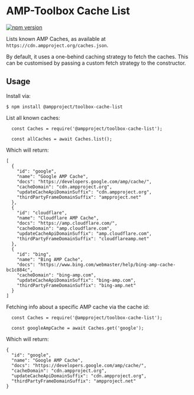 # AMP-Toolbox Cache List

[![npm version](https://badge.fury.io/js/%40ampproject%2Ftoolbox-cache-list.svg)](https://badge.fury.io/js/%40ampproject%2Ftoolbox-cache-list)

Lists known AMP Caches, as available at `https://cdn.ampproject.org/caches.json`.

By default, it uses a one-behind caching strategy to fetch the caches. This can be customised by
passing a custom fetch strategy to the constructor.

## Usage

Install via:

```
$ npm install @ampproject/toolbox-cache-list
```

List all known caches:

```
  const Caches = require('@ampproject/toolbox-cache-list');

  const allCaches = await Caches.list();
```

Which will return:

```
[
  {
    "id": "google",
    "name": "Google AMP Cache",
    "docs": "https://developers.google.com/amp/cache/",
    "cacheDomain": "cdn.ampproject.org",
    "updateCacheApiDomainSuffix": "cdn.ampproject.org",
    "thirdPartyFrameDomainSuffix": "ampproject.net"
  },
  {
    "id": "cloudflare",
    "name": "Cloudflare AMP Cache",
    "docs": "https://amp.cloudflare.com/",
    "cacheDomain": "amp.cloudflare.com",
    "updateCacheApiDomainSuffix": "amp.cloudflare.com",
    "thirdPartyFrameDomainSuffix": "cloudflareamp.net"
  },
  {
    "id": "bing",
    "name": "Bing AMP Cache",
    "docs": "https://www.bing.com/webmaster/help/bing-amp-cache-bc1c884c",
    "cacheDomain": "bing-amp.com",
    "updateCacheApiDomainSuffix": "bing-amp.com",
    "thirdPartyFrameDomainSuffix": "bing-amp.net"
  }
] 
```

Fetching info about a specific AMP cache via the cache id:

```
  const Caches = require('@ampproject/toolbox-cache-list');

  const googleAmpCache = await Caches.get('google');
```

Which will return:

```
{
  "id": "google",
  "name": "Google AMP Cache",
  "docs": "https://developers.google.com/amp/cache/",
  "cacheDomain": "cdn.ampproject.org",
  "updateCacheApiDomainSuffix": "cdn.ampproject.org",
  "thirdPartyFrameDomainSuffix": "ampproject.net"
}
```
